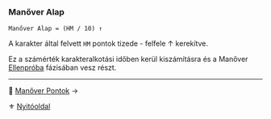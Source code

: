 ### Manőver Alap

```
Manőver Alap = (HM / 10) ↑
```

A karakter által felvett `HM` pontok tizede - felfele ↑ kerekítve.

Ez a számérték karakteralkotási időben kerül kiszámításra és a Manőver [Ellenpróba](066_04_manover_vegbevitele.md#ellenpróba-e) fázisában vesz részt.

---

🔗 [Manőver Pontok](066_02_manover_pontok.md) →

⚜️ [Nyitóoldal](start.md)

